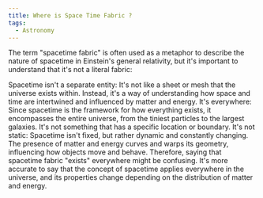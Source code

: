 ```yaml
---
title: Where is Space Time Fabric ?
tags:
  - Astronomy
---
```

The term "spacetime fabric" is often used as a metaphor to describe the nature of spacetime in Einstein's general relativity, but it's important to understand that it's not a literal fabric:

Spacetime isn't a separate entity: It's not like a sheet or mesh that the universe exists within. Instead, it's a way of understanding how space and time are intertwined and influenced by matter and energy. It's everywhere: Since spacetime is the framework for how everything exists, it encompasses the entire universe, from the tiniest particles to the largest galaxies. It's not something that has a specific location or boundary. It's not static: Spacetime isn't fixed, but rather dynamic and constantly changing. The presence of matter and energy curves and warps its geometry, influencing how objects move and behave. Therefore, saying that spacetime fabric "exists" everywhere might be confusing. It's more accurate to say that the concept of spacetime applies everywhere in the universe, and its properties change depending on the distribution of matter and energy.